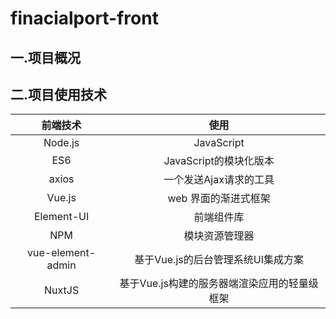 # finacialport-front
## 一.项目概况  
## 二.项目使用技术  
|前端技术|使用|  
 |:---:|:---:|
 |Node.js|JavaScript|
 |ES6|JavaScript的模块化版本|
 |axios |一个发送Ajax请求的工具| 
 |Vue.js|web 界面的渐进式框架|
 |Element-UI|前端组件库|
 |NPM|模块资源管理器|
 |vue-element-admin|基于Vue.js的后台管理系统UI集成方案|
 |NuxtJS|基于Vue.js构建的服务器端渲染应用的轻量级框架|   


